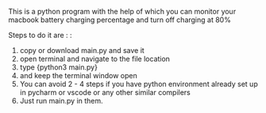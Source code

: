This is a python program with the help of which you can monitor your macbook battery charging percentage and turn
off charging at 80%

Steps to do it are : : 
1. copy or download main.py and save it
2. open terminal and navigate to the file location
3. type {python3 main.py}
4. and keep the terminal window open
5. You can avoid 2 - 4 steps if you have python environment already set up in pycharm or vscode or any other similar compilers
6. Just run main.py in them.
